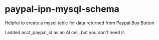 # paypal-ipn-mysql-schema
Helpful to create a mysql table for data returned from Paypal Buy Button

 I added acct_paypal_id as an AI cell, but you don't need it.
